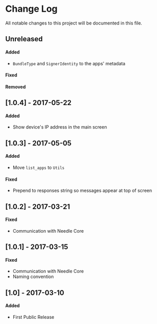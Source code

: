 # Change Log

All notable changes to this project will be documented in this file.


## Unreleased
#### Added
- `BundleType` and `SignerIdentity` to the apps' metadata

#### Fixed
#### Removed



## [1.0.4] - 2017-05-22
#### Added
- Show device's IP address in the main screen



## [1.0.3] - 2017-05-05
#### Added
- Move `list_apps` to `Utils`

#### Fixed
- Prepend to responses string so messages appear at top of screen



## [1.0.2] - 2017-03-21
#### Fixed
- Communication with Needle Core



## [1.0.1] - 2017-03-15
#### Fixed
- Communication with Needle Core
- Naming convention



## [1.0] - 2017-03-10
#### Added
- First Public Release